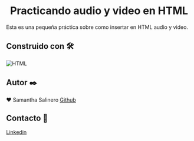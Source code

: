 <h1 align="center">Practicando audio y video en HTML</h1>



Esta es una pequeña práctica sobre como insertar en HTML audio y video.

## Construido con 🛠️️

![HTML](https://img.shields.io/badge/-HTML-333333?style=flat&logo=HTML5)&nbsp;


## Autor ✒️

:heart: Samantha Salinero [Github](https://github.com/sasalinero)

## Contacto 📱

<a href="https://www.linkedin.com/in/samantha-salinero/" target="about_blank">Linkedin</a>
